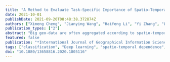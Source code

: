```yaml
---
title: "A Method to Evaluate Task-Specific Importance of Spatio-Temporal Units Based on Explainable Artificial Intelligence"
date: 2021-10-01
publishDate: 2021-09-20T08:48:38.372874Z
authors: ["Ximeng Cheng", "Jianying Wang", "Haifeng Li", "Yi Zhang", "Lun Wu", "Yu Liu"]
publication_types: ["2"]
abstract: "Big geo-data are often aggregated according to spatio-temporal units for analyzing human activities and urban environments. Many applications categorize such data into groups and compare the characteristics across groups. The intergroup differences vary with spatio-temporal units, and the essential is to identify the spatio-temporal units with apparently different data characteristics. However, spatio-temporal dependence, data variety, and the complexity of tasks impede an effective unit assessment. Inspired by the applications to extract critical image components based on explainable artificial intelligence (XAI), we propose a spatio-temporal layer-wise relevance propagation method to assess spatio-temporal units as a general solution. The method organizes input data into an extensible three-dimensional tensor form. We provide two means of labeling the spatio-temporal tensor data for typical geographical applications, using temporally or spatially relevant information. Neural network training proceeds to extract the global and local characteristics of data for corresponding analytical tasks. Then the method propagates classification results backward into units as obtained task-specific importance. A case study with taxi trajectory data in Beijing validates the method. The results prove that the proposed method can evaluate the task-specific importance of spatio-temporal units with dependence. This study also attempts to discover task-related knowledge using XAI."
featured: false
publication: "*International Journal of Geographical Information Science*"
tags: ["classification", "Deep learning", "spatio-temporal dependence", "task-specific", "tensor"]
doi: "10.1080/13658816.2020.1805116"
---
```


